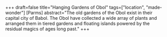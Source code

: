 +++
draft=false
title="Hanging Gardens of Obol"
tags=["location", "made-wonder"]
[Parms]
  abstract="The old gardens of the Obol exist in their capital city of Babol. The Obol have collected a wide array of plants and arranged them in tiered gardens and floating islands powered by the residual magics of ages long past."
+++
